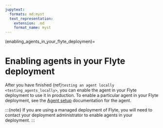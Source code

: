 ```yaml
---
jupytext:
  formats: md:myst
  text_representation:
    extension: .md
    format_name: myst
---
```


(enabling_agents_in_your_flyte_deploymen)=
# Enabling agents in your Flyte deployment

After you have finished {ref}`testing an agent locally <testing_agents_locally>`, you can enable the agent in your Flyte deployment to use it in production. To enable a particular agent in your Flyte deployment, see the [Agent setup](https://docs.flyte.org/en/latest/deployment/agents/index.html) documentation for the agent.

:::{note}
If you are using a managed deployment of Flyte, you will need to contact your deployment administrator to enable agents in your deployment.
:::
